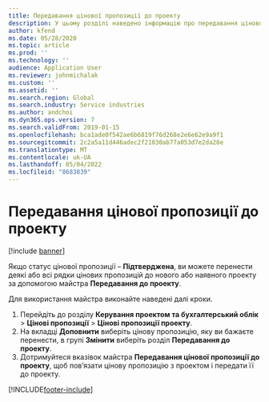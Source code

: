 ```yaml
---
title: Передавання цінової пропозиції до проекту
description: У цьому розділі наведено інформацію про передавання цінової пропозиції до нового або наявного проекту.
author: kfend
ms.date: 05/28/2020
ms.topic: article
ms.prod: ''
ms.technology: ''
audience: Application User
ms.reviewer: johnmichalak
ms.custom: ''
ms.assetid: ''
ms.search.region: Global
ms.search.industry: Service industries
ms.author: andchoi
ms.dyn365.ops.version: 7
ms.search.validFrom: 2019-01-15
ms.openlocfilehash: bca1ade0f542ae6b6819f76d268e2e6e62e9a9f1
ms.sourcegitcommit: 2c2a5a11d446adec2f21030ab77a053d7e2da28e
ms.translationtype: MT
ms.contentlocale: uk-UA
ms.lasthandoff: 05/04/2022
ms.locfileid: "8683839"
---
```

# <a name="transfer-a-quotation-to-a-project"></a>Передавання цінової пропозиції до проекту

[!include [banner](../includes/banner.md)]

Якщо статус цінової пропозиції – **Підтверджена**, ви можете перенести деякі або всі рядки цінових пропозицій до нового або наявного проекту за допомогою майстра **Передавання до проекту**. 

Для використання майстра виконайте наведені далі кроки.

1. Перейдіть до розділу **Керування проектом та бухгалтерський облік** > **Цінові пропозиції** > **Цінові пропозиції проекту**.
2. На вкладці **Доповнити** виберіть цінову пропозицію, яку ви бажаєте перенести, в групі **Змінити** виберіть розділ **Передавання до проекту**.
3. Дотримуйтеся вказівок майстра **Передавання цінової пропозиції до проекту**, щоб пов’язати цінову пропозицію з проектом і передати її до проекту.


[!INCLUDE[footer-include](../includes/footer-banner.md)]